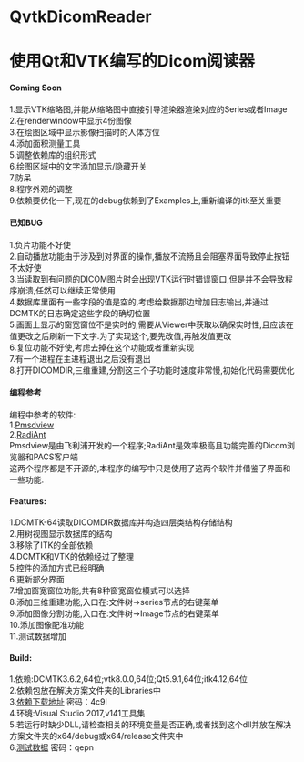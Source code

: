 # QvtkDicomReader

使用Qt和VTK编写的Dicom阅读器
===========================

#### Coming Soon
1.显示VTK缩略图,并能从缩略图中直接引导渲染器渲染对应的Series或者Image<br>
2.在renderwindow中显示4份图像<br>
3.在绘图区域中显示影像扫描时的人体方位<br>
4.添加面积测量工具<br>
5.调整依赖库的组织形式<br>
6.绘图区域中的文字添加显示/隐藏开关<br>
7.防呆<br>
8.程序外观的调整<br>
9.依赖要优化一下,现在的debug依赖到了Examples上,重新编译的itk至关重要<br>

#### 已知BUG
1.负片功能不好使<br>
2.自动播放功能由于涉及到对界面的操作,播放不流畅且会阻塞界面导致停止按钮不太好使<br>
3.当读取到有问题的DICOM图片时会出现VTK运行时错误窗口,但是并不会导致程序崩溃,任然可以继续正常使用<br>
4.数据库里面有一些字段的值是空的,考虑给数据那边增加日志输出,并通过DCMTK的日志确定这些字段的确切位置<br>
5.画面上显示的窗宽窗位不是实时的,需要从Viewer中获取以确保实时性,且应该在值更改之后刷新一下文字.为了实现这个,要先改值,再触发值更改<br>
6.复位功能不好使,考虑去掉在这个功能或者重新实现<br>
7.有一个进程在主进程退出之后没有退出<br>
8.打开DICOMDIR,三维重建,分割这三个子功能时速度非常慢,初始化代码需要优化<br>

#### 编程参考
编程中参考的软件:<br>
1.[Pmsdview](http://pmsdview-12.updatestar.com/)<br/>
2.[RadiAnt](https://www.radiantviewer.com/)<br/>
Pmsdview是由飞利浦开发的一个程序;RadiAnt是效率极高且功能完善的Dicom浏览器和PACS客户端<br>
这两个程序都是不开源的,本程序的编写中只是使用了这两个软件并借鉴了界面和一些功能.<br>

#### Features:
1.DCMTK-64读取DICOMDIR数据库并构造四层类结构存储结构<br>
2.用树视图显示数据库的结构<br>
3.移除了ITK的全部依赖<br>
4.DCMTK和VTK的依赖经过了整理<br>
5.控件的添加方式已经明确<br>
6.更新部分界面<br>
7.增加窗宽窗位功能,共有8种窗宽窗位模式可以选择<br>
8.添加三维重建功能,入口在:文件树->series节点的右键菜单<br>
9.添加图像分割功能,入口在:文件树->Image节点的右键菜单<br>
10.添加图像配准功能<br>
11.测试数据增加<br>

#### Build:
1.依赖:DCMTK3.6.2,64位;vtk8.0.0,64位;Qt5.9.1,64位;itk4.12,64位 <br>
2.依赖包放在解决方案文件夹的Libraries中<br>
3.[依赖下载地址](https://pan.baidu.com/s/1o8dyOFw) 密码：4c9l<br>
4.环境:Visual Studio 2017,v141工具集<br>
5.若运行时缺少DLL,请检查相关的环境变量是否正确,或者找到这个dll并放在解决方案文件夹的x64/debug或x64/release文件夹中<br>
6.[测试数据](https://pan.baidu.com/s/1i5xROTB) 密码：qepn<br>
